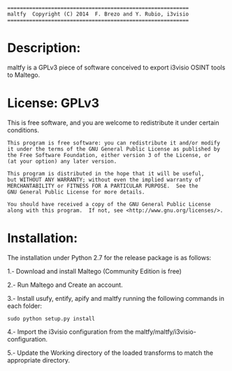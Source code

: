 	==========================================================
	maltfy  Copyright (C) 2014  F. Brezo and Y. Rubio, i3visio
	==========================================================

Description:
============
maltfy is a GPLv3 piece of software conceived to export i3visio OSINT tools to 
Maltego.

License: GPLv3
==============

This is free software, and you are welcome to redistribute it under certain conditions.

	This program is free software: you can redistribute it and/or modify
	it under the terms of the GNU General Public License as published by
	the Free Software Foundation, either version 3 of the License, or
	(at your option) any later version.

	This program is distributed in the hope that it will be useful,
	but WITHOUT ANY WARRANTY; without even the implied warranty of
	MERCHANTABILITY or FITNESS FOR A PARTICULAR PURPOSE.  See the
	GNU General Public License for more details.

	You should have received a copy of the GNU General Public License
	along with this program.  If not, see <http://www.gnu.org/licenses/>.


Installation:
=============
The installation under Python 2.7 for the release package is as follows:

1.- Download and install Maltego (Community Edition is free)

2.- Run Maltego and Create an account.

3.- Install usufy, entify, apify and maltfy running the following commands in 
each folder:
```
sudo python setup.py install
```

4.- Import the i3visio configuration from the maltfy/maltfy/i3visio-configuration.

5.- Update the Working directory of the loaded transforms to match the appropriate 
directory.
